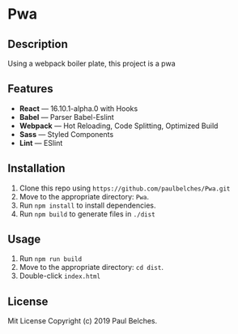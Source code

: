 # Pwa
## Description

Using a webpack boiler plate, this project 
is a pwa

## Features

- **React** — 16.10.1-alpha.0 with Hooks
- **Babel** — Parser Babel-Eslint
- **Webpack**  — Hot Reloading, Code Splitting, Optimized Build
- **Sass** — Styled Components
- **Lint** — ESlint



## Installation

1. Clone this repo using `https://github.com/paulbelches/Pwa.git`<br />
2. Move to the appropriate directory: `Pwa`.<br />
3. Run `npm install` to install dependencies.<br />
4. Run `npm build` to generate files in `./dist`<br />

## Usage 

1. Run `npm run build`
2. Move to the appropriate directory: `cd dist`.<br />
3. Double-click `index.html`

## License

Mit License Copyright (c) 2019 Paul Belches.
